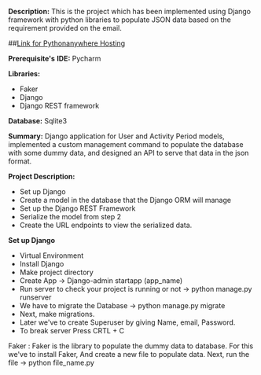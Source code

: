 **Description:** This is the project which has been implemented using Django framework
with python libraries to populate JSON data based on the requirement provided on the email.

##[Link for Pythonanywhere Hosting](http://kuladeep.pythonanywhere.com/members/)

**Prerequisite's**
**IDE:** Pycharm

**Libraries:**
- Faker
- Django
- Django REST framework

**Database:** Sqlite3

**Summary:** Django application for User and Activity Period models, implemented a custom management command to populate the database with some dummy data,
and designed an API to serve that data in the json format.

**Project Description:**
- Set up Django
- Create a model in the database that the Django ORM will manage
- Set up the Django REST Framework
- Serialize the model from step 2
- Create the URL endpoints to view the serialized data.

**Set up Django**
 - Virtual Environment
 - Install Django
 - Make project directory
 - Create App -> Django-admin startapp (app_name)
 - Run server to check your project is running or not -> python manage.py runserver
 - We have to migrate the Database -> python manage.py migrate
 - Next, make migrations.
 - Later we've to create Superuser by giving Name, email, Password.
 - To break server Press CRTL + C

Faker : Faker is the library to populate the dummy data to database. For this we've to install Faker, And create a new file to populate data.
Next, run the file -> python file_name.py
